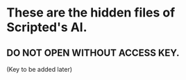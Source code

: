 <h1> These are the hidden files of Scripted's AI. </h1>

<h2>DO NOT OPEN WITHOUT ACCESS KEY.</h2>

<p>(Key to be added later)</p>
